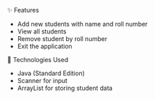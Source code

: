 ✨ Features
- Add new students with name and roll number
- View all students
- Remove student by roll number
- Exit the application


📌 Technologies Used
- Java (Standard Edition)
- Scanner for input
- ArrayList for storing student data
